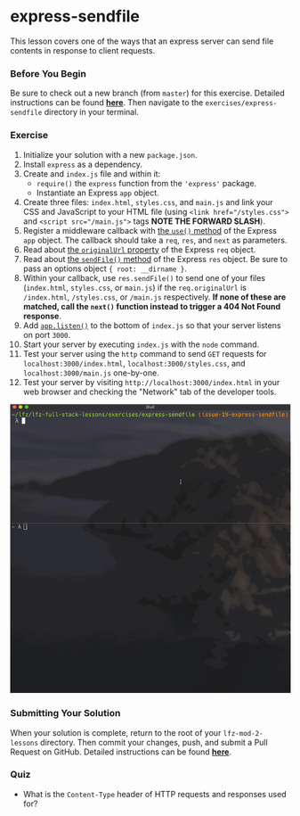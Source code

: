 # express-sendfile

This lesson covers one of the ways that an express server can send file contents in response to client requests.

### Before You Begin

Be sure to check out a new branch (from `master`) for this exercise. Detailed instructions can be found [**here**](../../guides/before-each-exercise.md). Then navigate to the `exercises/express-sendfile` directory in your terminal.

### Exercise

1. Initialize your solution with a new `package.json`.
1. Install `express` as a dependency.
1. Create and `index.js` file and within it:
    - `require()` the `express` function from the `'express'` package.
    - Instantiate an Express `app` object.
1. Create three files: `index.html`, `styles.css`, and `main.js` and link your CSS and JavaScript to your HTML file (using `<link href="/styles.css">` and `<script src="/main.js">` tags **NOTE THE FORWARD SLASH**).
1. Register a middleware callback with [the `use()` method](https://expressjs.com/en/4x/api.html#app.use) of the Express `app` object. The callback should take a `req`, `res`, and `next` as parameters.
1. Read about [the `originalUrl` property](https://expressjs.com/en/4x/api.html#req.originalUrl) of the Express `req` object.
1. Read about [the `sendFile()` method](https://expressjs.com/en/4x/api.html#res.sendFile) of the Express `res` object. Be sure to pass an options object `{ root: __dirname }`.
1. Within your callback, use `res.sendFile()` to send one of your files (`index.html`, `styles.css`, or `main.js`) if the `req.originalUrl` is `/index.html`, `/styles.css`, or `/main.js` respectively. **If none of these are matched, call the `next()` function instead to trigger a 404 Not Found response**.
1. Add [`app.listen()`](https://expressjs.com/en/4x/api.html#app.listen) to the bottom of `index.js` so that your server listens on port `3000`.
1. Start your server by executing `index.js` with the `node` command.
1. Test your server using the `http` command to send `GET` requests for `localhost:3000/index.html`, `localhost:3000/styles.css`, and `localhost:3000/main.js` one-by-one.
1. Test your server by visiting `http://localhost:3000/index.html` in your web browser and checking the "Network" tab of the developer tools.

<p align="middle">
  <img src="images/express-sendfile.gif">
</p>

### Submitting Your Solution

When your solution is complete, return to the root of your `lfz-mod-2-lessons` directory. Then commit your changes, push, and submit a Pull Request on GitHub. Detailed instructions can be found [**here**](../../guides/after-each-exercise.md).

### Quiz

- What is the `Content-Type` header of HTTP requests and responses used for?
